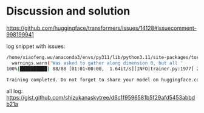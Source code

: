 # Discussion and solution

https://github.com/huggingface/transformers/issues/14128#issuecomment-998199941

log snippet with issues:

```bash
/home/xiaofeng.wu/anaconda3/envs/py311/lib/python3.11/site-packages/torch/nn/parallel/_functions.py:68: UserWarning: Was asked to gather along dimension 0, but all input tensors were scalars; will instead unsqueeze and return a vector.
  warnings.warn('Was asked to gather along dimension 0, but all '
100%|██████████| 88/88 [01:01<00:00,  1.64it/s][INFO|trainer.py:1977] 2023-08-05 05:10:26,977 >>

Training completed. Do not forget to share your model on huggingface.co/models =)
```

all log: https://gist.github.com/shizukanaskytree/d6c1f9596581b5f29afd5453abbdb21a
